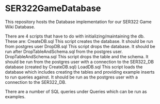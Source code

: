 # SER322GameDatabase
This repository hosts the Database implementation for our SER322
Game Wiki Database.

There are 4 scripts that have to do with initializing/maintaining the db.
These are:
  CreateDB.sql
    This script creates the database. It should be run from postgres user
  DropDB.sql
    This script drops the database. It should be run after DropTableAndSchema.sql from
    the postgres user.
  DropTableAndSchema.sql
    This script drops the table and the schema. It should be run from the postgres
    user with a connection to the SER322_DB database (created by CreateDB.sql)
  LoadDB.sql
    This script loads the database which includes creating the tables and
    providing example inserts to run queries against. It should be run as the
    postgres user with a connection to the SER322_DB.

There are a number of SQL queries under Queries which can be run as examples.